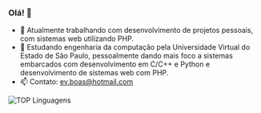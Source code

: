 ### Olá! 👋

- 🔭 Atualmente trabalhando com desenvolvimento de projetos pessoais, com sistemas web utilizando PHP.
- 🌱 Estudando engenharia da computação pela Universidade Virtual do Estado de São Paulo, pessoalmente dando mais foco a sistemas embarcados com desenvolvimento em C/C++ e Python e desenvolvimento de sistemas web com PHP.
- 📫 Contato: ev.boas@hotmail.com

<!--
<div>
  <a href="https://github.com/evboas">
  <img height = "180em" src="https://github-readme-stats.vercel.app/api?username=Eduardo-Vilas-Boas&theme=chartreuse-dark&show_icons=true" />
</div>

<!--
**evboas/evboas** is a ✨ _special_ ✨ repository because its `README.md` (this file) appears on your GitHub profile.

Here are some ideas to get you started:

- 👯 I’m looking to collaborate on ...
- 🤔 I’m looking for help with ...
- 💬 Ask me about ...

- 😄 Pronouns: ...
- ⚡ Fun fact: ...
-->

![TOP Linguagens](https://github-readme-stats.vercel.app/api/top-langs/?username=evboas&layout=demo&theme=vision-friendly-dark)
